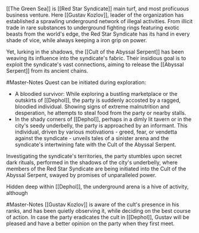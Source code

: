 [[The Green Sea]] is [[Red Star Syndicate]] main turf, and most proficuous business venture. Here [[Gustav Kozlov]], leader of the organization has established a sprawling underground network of illegal activities. From illicit trade in rare substances to underground fighting rings featuring exotic beasts from the world's edge, the Red Star Syndicate has its hand in every shade of vice, while always keeping a iron grip on power.

Yet, lurking in the shadows, the [[Cult of the Abyssal Serpent]] has been weaving its influence into the syndicate's fabric. Their insidious goal is to exploit the syndicate's vast connections, aiming to release the [[Abyssal Serpent]] from its ancient chains.

#Master-Notes Quest can be initiated during exploration:  

- A bloodied survivor: While exploring a bustling marketplace or the outskirts of [[Dephol]], the party is suddenly accosted by a ragged, bloodied individual. Showing signs of extreme malnutrition and desperation, he attempts to steal food from the party or nearby stalls.
- In the shady corners of [[Dephol]], perhaps in a dimly lit tavern or in the city's seedy underbelly, the party is approached by an informant. This individual, driven by various motivations - greed, fear, or vendetta against the syndicate - unveils tales of a sinister arena and the syndicate's intertwining fate with the Cult of the Abyssal Serpent.

Investigating the syndicate's territories, the party stumbles upon secret dark rituals, performed in the shadows of the city's underbelly, where members of the Red Star Syndicate are being initiated into the Cult of the Abyssal Serpent, swayed by promises of unparalleled power. 

Hidden deep within [[Dephol]], the underground arena is a hive of activity, although

#Master-Notes [[Gustav Kozlov]] is aware of the cult's presence in his ranks, and has been quietly observing it, while deciding on the best course of action. In case the party eradicates the cult in [[Dephol]], Gustav will be pleased and have a better opinion on the party when they first meet.